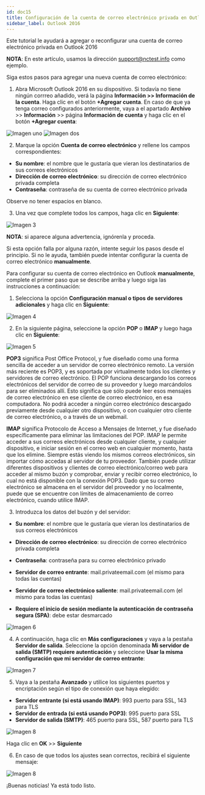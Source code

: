 ```yaml
---
id: doc15
title: Configuración de la cuenta de correo electrónico privada en Outlook 2016
sidebar_label: Outlook 2016
---
```

Este tutorial le ayudará a agregar o reconfigurar una cuenta de correo electrónico privada en Outlook 2016

**NOTA**: En este artículo, usamos la dirección support@nctest.info como ejemplo. 

Siga estos pasos para agregar una nueva cuenta de correo electrónico:

1. Abra Microsoft Outlook 2016 en su dispositivo. Si todavía no tiene ningún corrreo añadido, verá la página **Información >> Información de la cuenta**. Haga clic en el botón **+Agregar cuenta**. En caso de que ya tenga correo configurados anteriormente, vaya a el apartado **Archivo** >> **Información** >> página **Información de cuenta** y haga clic en el botón **+Agregar cuenta**:

![Imagen uno](https://namecheap.simplekb.com//SiteContents/2-7C22D5236A4543EB827F3BD8936E153E/media/outlook_2016_1.png)
![Imagen dos](https://namecheap.simplekb.com//SiteContents/2-7C22D5236A4543EB827F3BD8936E153E/media/outlook_2016_1.1.png)

2. Marque la opción **Cuenta de correo electrónico** y rellene los campos correspondientes:
- **Su nombre**: el nombre que le gustaría que vieran los destinatarios de sus correos electrónicos
- **Dirección de correo electrónico**: su dirección de correo electrónico privada completa
- **Contraseña**: contraseña de su cuenta de correo electrónico privada

Observe no tener espacios en blanco.


3. Una vez que complete todos los campos, haga clic en **Siguiente**:

![Imagen 3](https://namecheap.simplekb.com//SiteContents/2-7C22D5236A4543EB827F3BD8936E153E/media/peoutlook2016auto.png)

**NOTA**: si aparece alguna advertencia, ignórenla y proceda.

Si esta opción falla por alguna razón, intente seguir los pasos desde el principio. Si no le ayuda, también puede intentar configurar la cuenta de correo electrónico **manualmente**.

Para configurar su cuenta de correo electrónico en Outlook **manualmente**, complete el primer paso que se describe arriba y luego siga las instrucciones a continuación:

1. Selecciona la opción **Configuración manual o tipos de servidores adicionales** y haga clic en **Siguiente**:

![Imagen 4](https://namecheap.simplekb.com//SiteContents/2-7C22D5236A4543EB827F3BD8936E153E/media/outlook_2016_2.png)

2. En la siguiente página, seleccione la opción **POP** o **IMAP** y luego haga clic en **Siguiente**:

![Imagen 5](https://namecheap.simplekb.com//SiteContents/2-7C22D5236A4543EB827F3BD8936E153E/media/outlook_2016_3.png)

**POP3** significa Post Office Protocol, y fue diseñado como una forma sencilla de acceder a un servidor de correo electrónico remoto. La versión más reciente es POP3, y es soportada por virtualmente todos los clientes y servidores de correo electrónico. El POP funciona descargando los correos electrónicos del servidor de correo de su proveedor y luego marcándolos para ser eliminados allí. Esto significa que sólo puede leer esos mensajes de correo electrónico en ese cliente de correo electrónico, en esa computadora. No podrá acceder a ningún correo electrónico descargado previamente desde cualquier otro dispositivo, o con cualquier otro cliente de correo electrónico, o a través de un webmail. 

**IMAP** significa Protocolo de Acceso a Mensajes de Internet, y fue diseñado específicamente para eliminar las limitaciones del POP. IMAP le permite acceder a sus correos electrónicos desde cualquier cliente, y cualquier dispositivo, e iniciar sesión en el correo web en cualquier momento, hasta que los elimine. Siempre estás viendo los mismos correos electrónicos, sin importar cómo accedas al servidor de tu proveedor. También puede utilizar diferentes dispositivos y clientes de correo electrónico/correo web para acceder al mismo buzón y comprobar, enviar y recibir correo electrónico, lo cual no está disponible con la conexión POP3. 
Dado que su correo electrónico se almacena en el servidor del proveedor y no localmente, puede que se encuentre con límites de almacenamiento de correo electrónico, cuando utilice IMAP. 

3. Introduzca los datos del buzón y del servidor: 
- **Su nombre**: el nombre que le gustaría que vieran los destinatarios de sus correos electrónicos
- **Dirección de correo electrónico**: su dirección de correo electrónico privada completa
- **Contraseña**: contraseña para su correo electrónico privado

- **Servidor de correo entrante**: mail.privateemail.com (el mismo para todas las cuentas)
- **Servidor de correo electrónico saliente**: mail.privateemail.com (el mismo para todas las cuentas)
- **Requiere el inicio de sesión mediante la autenticación de contraseña segura (SPA)**: debe estar desmarcado

![Imagen 6](https://namecheap.simplekb.com//SiteContents/2-7C22D5236A4543EB827F3BD8936E153E/media/outlook_2016_9.png)

4. A continuación, haga clic en **Más configuraciones** y vaya a la pestaña **Servidor de salida**. Seleccione la opción denominada **Mi servidor de salida (SMTP) requiere autenticación** y seleccione **Usar la misma configuración que mi servidor de correo entrante**: 

![Imagen 7](https://namecheap.simplekb.com//SiteContents/2-7C22D5236A4543EB827F3BD8936E153E/media/outlook_2016_10.png)

5. Vaya a la pestaña **Avanzado** y utilice los siguientes puertos y encriptación según el tipo de conexión que haya elegido: 
- **Servidor entrante (si está usando IMAP)**: 993 puerto para SSL, 143 para TLS
- **Servidor de entrada (si está usando POP3)**: 995 puerto para SSL
- **Servidor de salida (SMTP)**: 465 puerto para SSL, 587 puerto para TLS

![Imagen 8](https://namecheap.simplekb.com//SiteContents/2-7C22D5236A4543EB827F3BD8936E153E/media/outlook_2016_11.png)

Haga clic en **OK** >> **Siguiente** 

6. En caso de que todos los ajustes sean correctos, recibirá el siguiente mensaje:

![Imagen 8](https://namecheap.simplekb.com//SiteContents/2-7C22D5236A4543EB827F3BD8936E153E/media/outlook_2016_12.png)

¡Buenas noticias! Ya está todo listo. 




